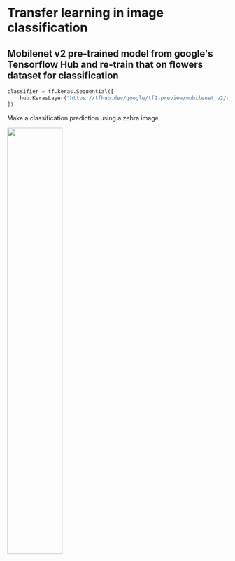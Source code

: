 # Transfer learning in image classification
## Mobilenet v2 pre-trained model from google's Tensorflow Hub and re-train that on flowers dataset for classification

```python
classifier = tf.keras.Sequential([
    hub.KerasLayer("https://tfhub.dev/google/tf2-preview/mobilenet_v2/classification/4", input_shape=IMAGE_SHAPE+(3,))
])
```
Make a classification prediction using a zebra image

<img src="https://user-images.githubusercontent.com/94126896/174535366-f614d5db-1232-43e1-a6be-d2ca30897c7c.jpg" width="50%" height="50%"/>
